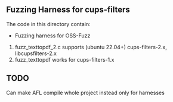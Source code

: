 ## Fuzzing Harness for cups-filters

The code in this directory contain:

+ Fuzzing harness for OSS-Fuzz
1. fuzz_texttopdf_2.c supports (ubuntu 22.04+) cups-filters-2.x, libcupsfilters-2.x
2. fuzz_texttopdf works for cups-filters-1.x 

## TODO

Can make AFL compile whole project instead only for harnesses